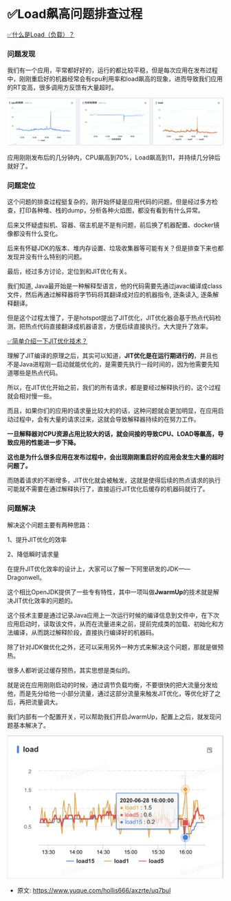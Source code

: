 # ✅Load飙高问题排查过程
<!--page header-->

[✅什么是Load（负载）？](https://www.yuque.com/hollis666/axzrte/zmhkxcfgxc5ggz96?view=doc_embed)

<a name="ThxHj"></a>
### 问题发现

我们有一个应用，平常都好好的，运行的都比较平稳，但是每次应用在发布过程中，刚刚重启好的机器经常会有cpu利用率和load飙高的现象，进而导致我们应用的RT变高，很多调用方反馈有大量超时。 

![image.png](./img/pSicQpl6Rx5JSKWY/1683538843167-4a3a6c11-ca65-4e06-9f2e-c3e38c6deb5c-694606.png)

应用刚刚发布后的几分钟内，CPU飙高到70%，Load飙高到11，并持续几分钟后就好了。

<a name="vauio"></a>
### 问题定位

这个问题的排查过程挺复杂的，刚开始怀疑是应用代码的问题，但是经过多方检查，打印各种堆、栈的dump，分析各种火焰图，都没有看到有什么异常。

后来又怀疑虚拟机、容器、宿主机是不是有问题，前后换了机器配置、docker镜像都没有什么变化。

后来有怀疑JDK的版本、堆内存设置、垃圾收集器等可能有关？但是排查下来也都发现并没有什么特别的问题。

最后，经过多方讨论，定位到和JIT优化有关。

我们知道, Java最开始是一种解释型语言，他的代码需要先通过javac编译成class文件，然后再通过解释器将字节码将其翻译成对应的机器指令, 逐条读入, 逐条解释翻译。

但是这个过程太慢了，于是hotspot提出了JIT优化，JIT优化器会基于热点代码检测，把热点代码直接翻译成机器语言，方便后续直接执行。大大提升了效率。

[✅简单介绍一下JIT优化技术？](https://www.yuque.com/hollis666/axzrte/nkr4ge?view=doc_embed)

理解了JIT编译的原理之后，其实可以知道，**JIT优化是在运行期进行的**，并且也不是Java进程刚一启动就能优化的，是需要先执行一段时间的，因为他需要先知道哪些是热点代码。

所以，在JIT优化开始之前，我们的所有请求，都是要经过解释执行的，这个过程就会相对慢一些。

而且，如果你们的应用的请求量比较大的的话，这种问题就会更加明显，在应用启动过程中，会有大量的请求过来，这就会导致解释器持续的在努力工作。

**一旦解释器对CPU资源占用比较大的话，就会间接的导致CPU、LOAD等飙高，导致应用的性能进一步下降。**

**这也是为什么很多应用在发布过程中，会出现刚刚重启好的应用会发生大量的超时问题了。**

而随着请求的不断增多，JIT优化就会被触发，这就是使得后续的热点请求的执行可能就不需要在通过解释执行了，直接运行JIT优化后缓存的机器码就行了。

<a name="H5qUF"></a>
### 问题解决

解决这个问题主要有两种思路：

1、提升JIT优化的效率

2、降低瞬时请求量


在提升JIT优化效率的设计上，大家可以了解一下阿里研发的JDK——Dragonwell。

这个相比OpenJDK提供了一些专有特性，其中一项叫做**JwarmUp**的技术就是解决JIT优化效率的问题的。

这个技术主要是通过记录Java应用上一次运行时候的编译信息到文件中，在下次应用启动时，读取该文件，从而在流量进来之前，提前完成类的加载、初始化和方法编译，从而跳过解释阶段，直接执行编译好的机器码。

除了针对JDK做优化之外，还可以采用另外一种方式来解决这个问题，那就是做预热。

很多人都听说过缓存预热，其实思想是类似的。

就是说在应用刚刚启动的时候，通过调节负载均衡，不要很快的把大流量分发给他，而是先分给他一小部分流量，通过这部分流量来触发JIT优化，等优化好了之后，再把流量调大。

我们内部有一个配置开关，可以帮助我们开启JwarmUp，配置上之后，就发现问题基本解决了。

![image.png](./img/pSicQpl6Rx5JSKWY/1683539410575-5c34b98d-97da-4b1c-9979-c4d0fffc67b1-317322.png)



<!--page footer-->
- 原文: <https://www.yuque.com/hollis666/axzrte/uq7bul>